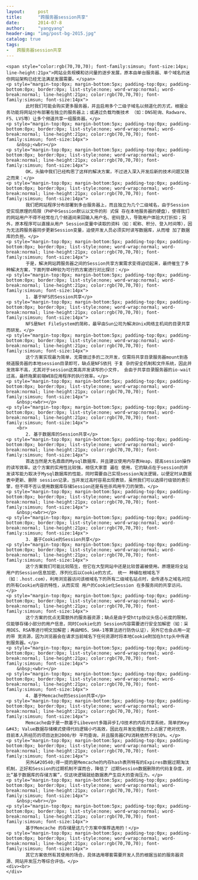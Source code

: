 ```yaml
---
layout:     post
title:      "跨服务器session共享"
date:       2014-07-8
author:     "yangyang"
header-img: "img/post-bg-2015.jpg"
catalog: true
tags:
-   跨服务器session共享
---
```

<div id="article_content" class="article_content">

    <span style="color:rgb(70,70,70); font-family:simsun; font-size:14px; line-height:21px">网站业务规模和访问量的逐步发展，原本由单台服务器、单个域名的迷你网站架构已经无法满足发展需要。</span>
    <p style="margin-top:0px; margin-bottom:5px; padding-top:0px; padding-bottom:0px; border:0px; list-style:none; word-wrap:normal; word-break:normal; line-height:21px; color:rgb(70,70,70); font-family:simsun; font-size:14px">
        　　此时我们可能会购买更多服务器，并且启用多个二级子域名以频道化的方式，根据业务功能将网站分布部署在独立的服务器上；或通过负载均衡技术 （如：DNS轮询、Radware、F5、LVS等）让多个频道共享一组服务器。</p>
    <p style="margin-top:0px; margin-bottom:5px; padding-top:0px; padding-bottom:0px; border:0px; list-style:none; word-wrap:normal; word-break:normal; line-height:21px; color:rgb(70,70,70); font-family:simsun; font-size:14px">
        &nbsp;<wbr></p>
    <p style="margin-top:0px; margin-bottom:5px; padding-top:0px; padding-bottom:0px; border:0px; list-style:none; word-wrap:normal; word-break:normal; line-height:21px; color:rgb(70,70,70); font-family:simsun; font-size:14px">
        　　OK，头脑中我们已经构思了这样的解决方案，不过进入深入开发后新的技术问题又随之而来：</p>
    <p style="margin-top:0px; margin-bottom:5px; padding-top:0px; padding-bottom:0px; border:0px; list-style:none; word-wrap:normal; word-break:normal; line-height:21px; color:rgb(70,70,70); font-family:simsun; font-size:14px">
        　　我们把网站程序分布部署到多台服务器上，而且独立为几个二级域名，由于Session受实现原理的局限（PHP中Session默认以文件的形 式保 存在本地服务器的硬盘），使得我们的网站用户不得不经常在几个频道间来回输入用户名、密码登入，导致用户体验大打折扣；另外，原本程序可以直接从用户 Session变量中读取的资料（如：昵称、积分、登入时间等），因为无法跨服务器同步更新Session变量，迫使开发人员必须实时读写数据库，从而增 加了数据库的负担。</p>
    <p style="margin-top:0px; margin-bottom:5px; padding-top:0px; padding-bottom:0px; border:0px; list-style:none; word-wrap:normal; word-break:normal; line-height:21px; color:rgb(70,70,70); font-family:simsun; font-size:14px">
        　　于是，解决网站跨服务器之间的Session共享方案需求变得迫切起来，最终催生了多种解决方案，下面列举4种较为可行的方案进行对比探讨：</p>
    <p style="margin-top:0px; margin-bottom:5px; padding-top:0px; padding-bottom:0px; border:0px; list-style:none; word-wrap:normal; word-break:normal; line-height:21px; color:rgb(70,70,70); font-family:simsun; font-size:14px">
        　　1. 基于NFS的Session共享</p>
    <p style="margin-top:0px; margin-bottom:5px; padding-top:0px; padding-bottom:0px; border:0px; list-style:none; word-wrap:normal; word-break:normal; line-height:21px; color:rgb(70,70,70); font-family:simsun; font-size:14px">
        　　NFS是Net FileSystem的简称，最早由Sun公司为解决Unix网络主机间的目录共享而研发。</p>
    <p style="margin-top:0px; margin-bottom:5px; padding-top:0px; padding-bottom:0px; border:0px; list-style:none; word-wrap:normal; word-break:normal; line-height:21px; color:rgb(70,70,70); font-family:simsun; font-size:14px">
        　　这个方案实现最为简单，无需做过多的二次开发，仅需将共享目录服务器mount到各频道服务器的本地session目录即可，缺点是NFS依托 于复 杂的安全机制和文件系统，因此并发效率不高，尤其对于session这类高并发读写的小文件， 会由于共享目录服务器的io-wait过高，最终拖累前端WEB应用程序的执行效率。</p>
    <p style="margin-top:0px; margin-bottom:5px; padding-top:0px; padding-bottom:0px; border:0px; list-style:none; word-wrap:normal; word-break:normal; line-height:21px; color:rgb(70,70,70); font-family:simsun; font-size:14px">
        &nbsp;<wbr></p>
    <p style="margin-top:0px; margin-bottom:5px; padding-top:0px; padding-bottom:0px; border:0px; list-style:none; word-wrap:normal; word-break:normal; line-height:21px; color:rgb(70,70,70); font-family:simsun; font-size:14px">
        <br>
        　　2. 基于数据库的Session共享</p>
    <p style="margin-top:0px; margin-bottom:5px; padding-top:0px; padding-bottom:0px; border:0px; list-style:none; word-wrap:normal; word-break:normal; line-height:21px; color:rgb(70,70,70); font-family:simsun; font-size:14px">
        　　首选当然是大名鼎鼎的Mysql数据库，并且建议使用内存表Heap，提高session操作的读写效率。这个方案的实用性比较强，相信大家普 遍在 使用，它的缺点在于session的并发读写能力取决于Mysql数据库的性能，同时需要自己实现session淘汰逻辑，以便定时从数据表中更新、删除 session记录，当并发过高时容易出现表锁，虽然我们可以选择行级锁的表引擎，但不得不否认使用数据库存储Session还是有些杀鸡用牛刀的架势。</p>
    <p style="margin-top:0px; margin-bottom:5px; padding-top:0px; padding-bottom:0px; border:0px; list-style:none; word-wrap:normal; word-break:normal; line-height:21px; color:rgb(70,70,70); font-family:simsun; font-size:14px">
        &nbsp;<wbr></p>
    <p style="margin-top:0px; margin-bottom:5px; padding-top:0px; padding-bottom:0px; border:0px; list-style:none; word-wrap:normal; word-break:normal; line-height:21px; color:rgb(70,70,70); font-family:simsun; font-size:14px">
        　　3. 基于Cookie的Session共享</p>
    <p style="margin-top:0px; margin-bottom:5px; padding-top:0px; padding-bottom:0px; border:0px; list-style:none; word-wrap:normal; word-break:normal; line-height:21px; color:rgb(70,70,70); font-family:simsun; font-size:14px">
        　　这个方案我们可能比较陌生，但它在大型网站中还是比较普遍被使用。原理是将全站用户的Session信息加密、序列化后以Cookie的方式， 统一 种植在根域名下（如：.host.com），利用浏览器访问该根域名下的所有二级域名站点时，会传递与之域名对应的所有Cookie内容的特性，从而实现 用户的Cookie化Session 在多服务间的共享访问。</p>
    <p style="margin-top:0px; margin-bottom:5px; padding-top:0px; padding-bottom:0px; border:0px; list-style:none; word-wrap:normal; word-break:normal; line-height:21px; color:rgb(70,70,70); font-family:simsun; font-size:14px">
        　　这个方案的优点无需额外的服务器资源；缺点是由于受http协议头信心长度的限制，仅能够存储小部分的用户信息，同时Cookie化的 Session内容需要进行安全加解密（如：采用DES、RSA等进行明文加解密；再由MD5、SHA-1等算法进行防伪认证），另外它也会占用一定的带 宽资源，因为浏览器会在请求当前域名下任何资源时将本地Cookie附加在http头中传递到服务器。</p>
    <p style="margin-top:0px; margin-bottom:5px; padding-top:0px; padding-bottom:0px; border:0px; list-style:none; word-wrap:normal; word-break:normal; line-height:21px; color:rgb(70,70,70); font-family:simsun; font-size:14px">
        &nbsp;<wbr></p>
    <p style="margin-top:0px; margin-bottom:5px; padding-top:0px; padding-bottom:0px; border:0px; list-style:none; word-wrap:normal; word-break:normal; line-height:21px; color:rgb(70,70,70); font-family:simsun; font-size:14px">
        　　4. 基于Memcache的Session共享</p>
    <p style="margin-top:0px; margin-bottom:5px; padding-top:0px; padding-bottom:0px; border:0px; list-style:none; word-wrap:normal; word-break:normal; line-height:21px; color:rgb(70,70,70); font-family:simsun; font-size:14px">
        　　Memcache由于是一款基于Libevent多路异步I/O技术的内存共享系统，简单的Key &#43; Value数据存储模式使得代码逻辑小巧高效，因此在并发处理能力上占据了绝对优势，目前本人所经历的项目达到2000/秒 平均查询，并且服务器CPU消耗依然不到10%。</p>
    <p style="margin-top:0px; margin-bottom:5px; padding-top:0px; padding-bottom:0px; border:0px; list-style:none; word-wrap:normal; word-break:normal; line-height:21px; color:rgb(70,70,70); font-family:simsun; font-size:14px">
        　　另外&#20540;得一提的是Memcache的内存hash表所特有的Expires数据过期淘汰机制，正好和Session的过期机制不谋而合，降低了 过期Session数据删除的代码复杂度，对比“基于数据库的存储方案”，仅这块逻辑就给数据表产生巨大的查询压力。</p>
    <p style="margin-top:0px; margin-bottom:5px; padding-top:0px; padding-bottom:0px; border:0px; list-style:none; word-wrap:normal; word-break:normal; line-height:21px; color:rgb(70,70,70); font-family:simsun; font-size:14px">
        &nbsp;<wbr></p>
    <p style="margin-top:0px; margin-bottom:5px; padding-top:0px; padding-bottom:0px; border:0px; list-style:none; word-wrap:normal; word-break:normal; line-height:21px; color:rgb(70,70,70); font-family:simsun; font-size:14px">
        　　基于Memcache 的存储是这几个方案中推荐选用的！</p>
    <p style="margin-top:0px; margin-bottom:5px; padding-top:0px; padding-bottom:0px; border:0px; list-style:none; word-wrap:normal; word-break:normal; line-height:21px; color:rgb(70,70,70); font-family:simsun; font-size:14px">
        　　其它方案依然有其使用的场合，具体选用哪套需要开发人员的根据当前的服务器资源、网站并发压力等综合评估。</p>
    <div><br>
    </div>

</div>
